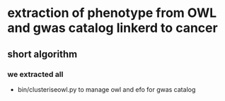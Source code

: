 # extraction of phenotype from OWL and gwas catalog linkerd to cancer 
## short algorithm
### we extracted all 
* bin/clusteriseowl.py
to manage owl and efo for gwas catalog
